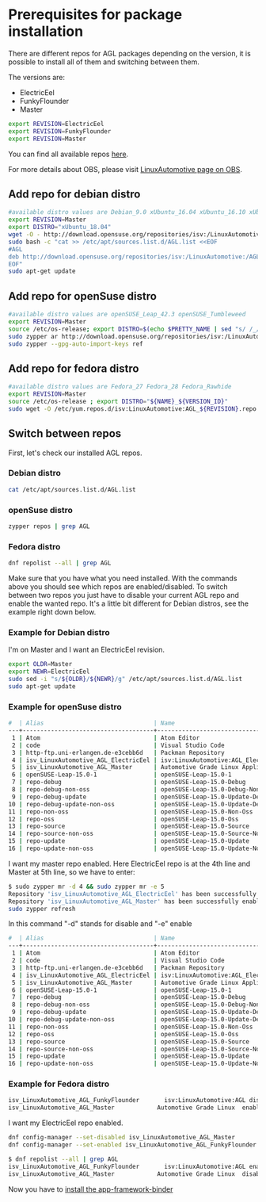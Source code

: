 # Prerequisites for package installation

There are different repos for AGL packages depending on the version, it is
possible to install all of them and switching between them.

The versions are:

* ElectricEel
* FunkyFlounder
* Master

```bash
export REVISION=ElectricEel
export REVISION=FunkyFlounder
export REVISION=Master
```

You can find all available repos [here](https://build.opensuse.org/project/subprojects/isv:LinuxAutomotive#).

For more details about OBS, please visit [LinuxAutomotive page on OBS](https://build.opensuse.org/project/show/isv:LinuxAutomotive).

## Add repo for debian distro

```bash
#available distro values are Debian_9.0 xUbuntu_16.04 xUbuntu_16.10 xUbuntu_17.10 xUbuntu_18.04
export REVISION=Master
export DISTRO="xUbuntu_18.04"
wget -O - http://download.opensuse.org/repositories/isv:/LinuxAutomotive:/AGL_${REVISION}/${DISTRO}/Release.key | sudo apt-key add -
sudo bash -c "cat >> /etc/apt/sources.list.d/AGL.list <<EOF
#AGL
deb http://download.opensuse.org/repositories/isv:/LinuxAutomotive:/AGL_${REVISION}/${DISTRO}/ ./
EOF"
sudo apt-get update
```

## Add repo for openSuse distro

```bash
#available distro values are openSUSE_Leap_42.3 openSUSE_Tumbleweed
export REVISION=Master
source /etc/os-release; export DISTRO=$(echo $PRETTY_NAME | sed "s/ /_/g")
sudo zypper ar http://download.opensuse.org/repositories/isv:/LinuxAutomotive:/AGL_${REVISION}/${DISTRO}/isv:LinuxAutomotive:AGL_${REVISION}.repo
sudo zypper --gpg-auto-import-keys ref
```

## Add repo for fedora distro

```bash
#available distro values are Fedora_27 Fedora_28 Fedora_Rawhide
export REVISION=Master
source /etc/os-release ; export DISTRO="${NAME}_${VERSION_ID}"
sudo wget -O /etc/yum.repos.d/isv:LinuxAutomotive:AGL_${REVISION}.repo http://download.opensuse.org/repositories/isv:/LinuxAutomotive:/AGL_${REVISION}/${DISTRO}/isv:LinuxAutomotive:AGL_${REVISION}.repo
```

## Switch between repos

First, let's check our installed AGL repos.

### Debian distro

```bash
cat /etc/apt/sources.list.d/AGL.list
```

### openSuse distro

```bash
zypper repos | grep AGL
```

### Fedora distro

```bash
dnf repolist --all | grep AGL
```

Make sure that you have what you need installed.
With the commands above you should see which repos are enabled/disabled.
To switch between two repos you just have to disable your current AGL repo and
enable the wanted repo.
It's a little bit different for Debian distros, see the example right down
below.

### Example for Debian distro

I'm on Master and I want an ElectricEel revision.

```bash
export OLDR=Master
export NEWR=ElectricEel
sudo sed -i "s/${OLDR}/${NEWR}/g" /etc/apt/sources.list.d/AGL.list
sudo apt-get update
```

### Example for openSuse distro

```bash
#  | Alias                               | Name                                                                                      | Enabled | GPG Check | Refresh
---+-------------------------------------+-------------------------------------------------------------------------------------------+---------+-----------+--------
 1 | Atom                                | Atom Editor                                                                               | Yes     | (r ) Yes  | No
 2 | code                                | Visual Studio Code                                                                        | Yes     | (r ) Yes  | No
 3 | http-ftp.uni-erlangen.de-e3cebb6d   | Packman Repository                                                                        | Yes     | (r ) Yes  | Yes
 4 | isv_LinuxAutomotive_AGL_ElectricEel | isv:LinuxAutomotive:AGL_ElectricEel (openSUSE_Leap_15.0)                                  | Yes     | (r ) Yes  | No
 5 | isv_LinuxAutomotive_AGL_Master      | Automotive Grade Linux Application Development tools - master branch (openSUSE_Leap_15.0) | No      | ----      | ----
 6 | openSUSE-Leap-15.0-1                | openSUSE-Leap-15.0-1                                                                      | No      | ----      | ----
 7 | repo-debug                          | openSUSE-Leap-15.0-Debug                                                                  | No      | ----      | ----
 8 | repo-debug-non-oss                  | openSUSE-Leap-15.0-Debug-Non-Oss                                                          | No      | ----      | ----
 9 | repo-debug-update                   | openSUSE-Leap-15.0-Update-Debug                                                           | No      | ----      | ----
10 | repo-debug-update-non-oss           | openSUSE-Leap-15.0-Update-Debug-Non-Oss                                                   | No      | ----      | ----
11 | repo-non-oss                        | openSUSE-Leap-15.0-Non-Oss                                                                | Yes     | (r ) Yes  | Yes
12 | repo-oss                            | openSUSE-Leap-15.0-Oss                                                                    | Yes     | (r ) Yes  | Yes
13 | repo-source                         | openSUSE-Leap-15.0-Source                                                                 | No      | ----      | ----
14 | repo-source-non-oss                 | openSUSE-Leap-15.0-Source-Non-Oss                                                         | No      | ----      | ----
15 | repo-update                         | openSUSE-Leap-15.0-Update                                                                 | Yes     | (r ) Yes  | Yes
16 | repo-update-non-oss                 | openSUSE-Leap-15.0-Update-Non-Oss                                                         | Yes     | (r ) Yes  | Yes  
```

I want my master repo enabled. Here ElectricEel repo is at the 4th line and Master at 5th line, so we have to enter:

```bash
$ sudo zypper mr -d 4 && sudo zypper mr -e 5
Repository 'isv_LinuxAutomotive_AGL_ElectricEel' has been successfully disabled.
Repository 'isv_LinuxAutomotive_AGL_Master' has been successfully enabled.
sudo zypper refresh
```

In this command "-d" stands for disable and "-e" enable

```bash
#  | Alias                               | Name                                                                                      | Enabled | GPG Check | Refresh
---+-------------------------------------+-------------------------------------------------------------------------------------------+---------+-----------+--------
 1 | Atom                                | Atom Editor                                                                               | Yes     | (r ) Yes  | No
 2 | code                                | Visual Studio Code                                                                        | Yes     | (r ) Yes  | No
 3 | http-ftp.uni-erlangen.de-e3cebb6d   | Packman Repository                                                                        | Yes     | (r ) Yes  | Yes
 4 | isv_LinuxAutomotive_AGL_ElectricEel | isv:LinuxAutomotive:AGL_ElectricEel (openSUSE_Leap_15.0)                                  | No      | ----      | ----
 5 | isv_LinuxAutomotive_AGL_Master      | Automotive Grade Linux Application Development tools - master branch (openSUSE_Leap_15.0) | Yes     | (r ) Yes  | No
 6 | openSUSE-Leap-15.0-1                | openSUSE-Leap-15.0-1                                                                      | No      | ----      | ----
 7 | repo-debug                          | openSUSE-Leap-15.0-Debug                                                                  | No      | ----      | ----
 8 | repo-debug-non-oss                  | openSUSE-Leap-15.0-Debug-Non-Oss                                                          | No      | ----      | ----
 9 | repo-debug-update                   | openSUSE-Leap-15.0-Update-Debug                                                           | No      | ----      | ----
10 | repo-debug-update-non-oss           | openSUSE-Leap-15.0-Update-Debug-Non-Oss                                                   | No      | ----      | ----
11 | repo-non-oss                        | openSUSE-Leap-15.0-Non-Oss                                                                | Yes     | (r ) Yes  | Yes
12 | repo-oss                            | openSUSE-Leap-15.0-Oss                                                                    | Yes     | (r ) Yes  | Yes
13 | repo-source                         | openSUSE-Leap-15.0-Source                                                                 | No      | ----      | ----
14 | repo-source-non-oss                 | openSUSE-Leap-15.0-Source-Non-Oss                                                         | No      | ----      | ----
15 | repo-update                         | openSUSE-Leap-15.0-Update                                                                 | Yes     | (r ) Yes  | Yes
16 | repo-update-non-oss                 | openSUSE-Leap-15.0-Update-Non-Oss                                                         | Yes     | (r ) Yes  | Yes
```

### Example for Fedora distro

```bash
isv_LinuxAutomotive_AGL_FunkyFlounder       isv:LinuxAutomotive:AGL disabled
isv_LinuxAutomotive_AGL_Master            Automotive Grade Linux  enabled
```

I want my ElectricEel repo enabled.

```bash
dnf config-manager --set-disabled isv_LinuxAutomotive_AGL_Master
dnf config-manager --set-enabled isv_LinuxAutomotive_AGL_FunkyFlounder
```

```bash
$ dnf repolist --all | grep AGL
isv_LinuxAutomotive_AGL_FunkyFlounder       isv:LinuxAutomotive:AGL enabled
isv_LinuxAutomotive_AGL_Master            Automotive Grade Linux  disabled
```

Now you have to [install the app-framework-binder](http://docs.automotivelinux.org/docs/devguides/en/dev/reference/host-configuration/docs/2_AGL_Application_Framework.html)
